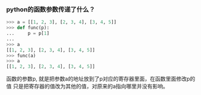 ### python的函数参数传递了什么？
```python
>>> a = [[1, 2, 3], [2, 3, 4], [3, 4, 5]]
>>> def func(p):
...     p = p[1]
...
>>> a
[[1, 2, 3], [2, 3, 4], [3, 4, 5]]
>>> func(a)
>>> a
[[1, 2, 3], [2, 3, 4], [3, 4, 5]]
```
函数的参数p, 就是把参数a的地址放到了p对应的寄存器里面，在函数里面修改p的值
只是把寄存器的值改为其他的值，对原来的a指向哪里并没有影响。
